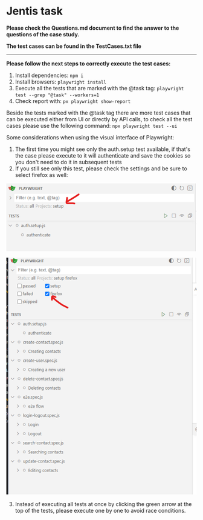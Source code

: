 # Jentis task
**Please check the Questions.md document to find the answer to the questions of the case study.**

**The test cases can be found in the TestCases.txt file**


----

**Please follow the next steps to correctly execute the test cases:**

1) Install dependencies: `npm i`
2) Install browsers: `playwright install`
3) Execute all the tests that are marked with the @task tag: `playwright test --grep "@task" --workers=1`
4) Check report with: `px playwright show-report`

Beside the tests marked with the @task tag there are more test cases that can be executed either from UI or directly by API calls, to check all the test cases please use the following command: `npx playwright test --ui`

Some considerations when using the visual interface of Playwright:

1) The first time you might see only the auth.setup test available, if that's the case please execute to it will authenticate and save the cookies so you don't need to do it in subsequent tests
2) If you still see only this test, please check the settings and be sure to select firefox as well:

![setup screenshott](setup.png)

![firefox screenshot](firefox.png)

3) Instead of executing all tests at once by clicking the green arrow at the top of the tests, please execute one by one to avoid race conditions.